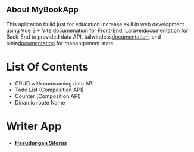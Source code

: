 ## About MyBookApp
This aplication build just for education increase skill in web development using Vue 3 + Vite [documenation]((https://v3.vuejs.org/api/sfc-script-setup.html#sfc-script-setup))  for Front-End, Laravel[documentation](https://laravel.com/docs/9.x/) for Back-End to provided data API, tailwindcss[documentation](https://tailwindcss.com/docs/installation/framework-guides), and pinia[documentation](https://pinia.vuejs.org/introduction.html) for manangement state 

# List Of Contents
- CRUD with comsuming data API
- Todo List (Composition API)
- Counter (Composition API)
- Dinamic route Name
# Writer App
- **[Hasudungan Sitorus](https://twitter.com/jung_doeng)**


